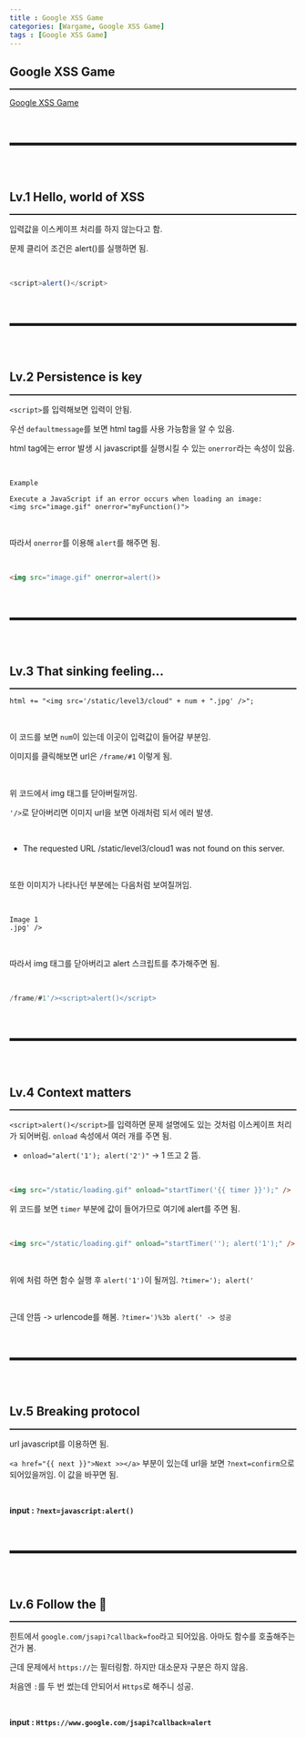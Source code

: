 ```yaml
---
title : Google XSS Game
categories: [Wargame, Google XSS Game]
tags : [Google XSS Game]
---
```


## Google XSS Game 
<hr style="border-top: 1px solid;">

<a href="https://xss-game.appspot.com/?utm_source=webopsweekly&utm_medium=email" target="_blank">Google XSS Game</a>

<br>
<br>
<hr style="border: 2px solid;">
<br>
<br>

## Lv.1 Hello, world of XSS
<hr style="border-top: 1px solid;">


입력값을 이스케이프 처리를 하지 않는다고 함. 

문제 클리어 조건은 alert()를 실행하면 됨.

<br>

```js
<script>alert()</script>
```

<br>
<br>
<hr style="border: 2px solid;">
<br>
<br>

## Lv.2 Persistence is key
<hr style="border-top: 1px solid;">

```<script>```를 입력해보면 입력이 안됨.

우선 ```defaultmessage```를 보면 html tag를 사용 가능함을 알 수 있음.

html tag에는 error 발생 시 javascript를 실행시킬 수 있는 ```onerror```라는 속성이 있음.

<br>

```
Example

Execute a JavaScript if an error occurs when loading an image:
<img src="image.gif" onerror="myFunction()">
```

<br>

따라서 ```onerror```를 이용해 ```alert```를 해주면 됨.

<br>

```html
<img src="image.gif" onerror=alert()>
```

<br>
<br>
<hr style="border: 2px solid;">
<br>
<br>

## Lv.3 That sinking feeling...
<hr style="border-top: 1px solid;">

```html += "<img src='/static/level3/cloud" + num + ".jpg' />";```

<br>

이 코드를 보면 ```num```이 있는데 이곳이 입력값이 들어갈 부분임.  

이미지를 클릭해보면 url은 ```/frame/#1``` 이렇게 됨.  

<br>

위 코드에서 img 태그를 닫아버릴꺼임.

```'/>```로 닫아버리면 이미지 url을 보면 아래처럼 되서 에러 발생.

<br>

+ The requested URL /static/level3/cloud1 was not found on this server.

<br>

또한 이미지가 나타나던 부분에는 다음처럼 보여질꺼임.

<br>

```
Image 1
.jpg' />
```

<br>

따라서 img 태그를 닫아버리고 alert 스크립트를 추가해주면 됨.

<br>

```sql
/frame/#1'/><script>alert()</script>
```

<br>
<br>
<hr style="border: 2px solid;">
<br>
<br>

## Lv.4 Context matters
<hr style="border-top: 1px solid;">

```<script>alert()</script>```를 입력하면 문제 설명에도 있는 것처럼 이스케이프 처리가 되어버림. ```onload``` 속성에서 여러 개를 주면 됨.

+ ```onload="alert('1'); alert('2')"``` -> 1 뜨고 2 뜸.

<br>

```html
<img src="/static/loading.gif" onload="startTimer('{{ timer }}');" />
```

위 코드를 보면 ```timer``` 부분에 값이 들어가므로 여기에 alert를 주면 됨.

<br>

```html
<img src="/static/loading.gif" onload="startTimer(''); alert('1');" />
```

<br>

위에 처럼 하면 함수 실행 후 ```alert('1')```이 될꺼임. ```?timer='); alert('```

<br>

근데 안뜸 -> urlencode를 해봄. ```?timer=')%3b alert(' -> 성공```

<br>
<br>
<hr style="border: 2px solid;">
<br>
<br>

## Lv.5 Breaking protocol
<hr style="border-top: 1px solid;">

url javascript를 이용하면 됨. 

```<a href="{{ next }}">Next >></a>``` 부분이 있는데 url을 보면 ```?next=confirm```으로 되어있을꺼임. 이 값을 바꾸면 됨.

<br>

**input : ```?next=javascript:alert()```**

<br>
<br>
<hr style="border: 2px solid;">
<br>
<br>

## Lv.6 Follow the 🐇
<hr style="border-top: 1px solid;">

힌트에서 ```google.com/jsapi?callback=foo```라고 되어있음. 아마도 함수를 호출해주는 건가 봄.

근데 문제에서 ```https://```는 필터링함. 하지만 대소문자 구분은 하지 않음.

처음엔 ```:```를 두 번 썼는데 안되어서 ```Https```로 해주니 성공.

<br>

**input : ```Https://www.google.com/jsapi?callback=alert```**

<br>
<br>
